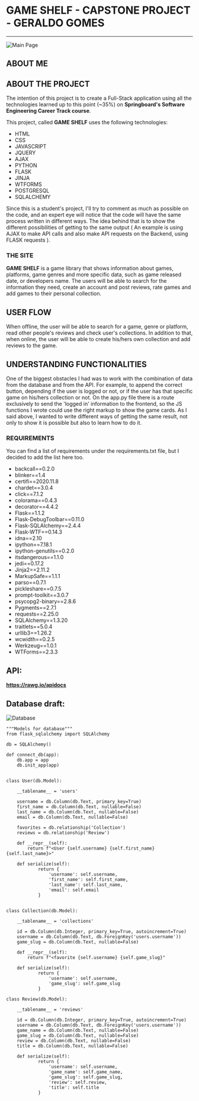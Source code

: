 # GAME SHELF - CAPSTONE PROJECT - GERALDO GOMES
---
![Main Page](https://github.com/ggomesneto/capstone1/blob/main/Game%20Shelf.jpeg)

## ABOUT ME

## ABOUT THE PROJECT

The intention of this project is to create a Full-Stack application using all the technologies learned up to this point (~35%) on **Springboard's Software Engineering Career Track course**. 

This project, called **GAME SHELF** uses the following technologies:

- HTML
- CSS
- JAVASCRIPT
- JQUERY
- AJAX
- PYTHON 
- FLASK
- JINJA
- WTFORMS
- POSTGRESQL
- SQLALCHEMY

Since this is a student's project, I'll try to comment as much as possible on the code, and an expert eye will notice that the code will have the same process written in different ways. The idea behind that is to show the different possibilities of getting to the same output ( An example is using AJAX to make API calls and also make API requests on the Backend, using FLASK requests ).

### THE SITE

**GAME SHELF** is a game library that shows information about games, platforms, game genres and more specific data, such as game released date, or developers name. The users will be able to search for the information they need, create an account and post reviews, rate games and add games to their personal collection.

## USER FLOW

When offline, the user will be able to search for a game, genre or platform, read other people's reviews and check user's collections.
In addition to that, when online, the user will be able to create his/hers own collection and add reviews to the game.

## UNDERSTANDING FUNCTIONALITIES

One of the biggest obstacles I had was to work with the combination of data from the database and from the API. For example, to append the correct button, depending if the user is logged or not, or if the user has that specific game on his/hers collection or not. On the app.py file there is a route exclusively to send the 'logged in' information to the frontend, so the JS functions I wrote could use the right markup to show the game cards. As I said above, I wanted to write different ways of getting the same result, not only to show it is possible but also to learn how to do it.

### REQUIREMENTS

You can find a list of requirements under the requirements.txt file, but I decided to add the list here too.

- backcall==0.2.0
- blinker==1.4
- certifi==2020.11.8
- chardet==3.0.4
- click==7.1.2
- colorama==0.4.3
- decorator==4.4.2
- Flask==1.1.2
- Flask-DebugToolbar==0.11.0
- Flask-SQLAlchemy==2.4.4
- Flask-WTF==0.14.3
- idna==2.10
- ipython==7.18.1
- ipython-genutils==0.2.0
- itsdangerous==1.1.0
- jedi==0.17.2
- Jinja2==2.11.2
- MarkupSafe==1.1.1
- parso==0.7.1
- pickleshare==0.7.5
- prompt-toolkit==3.0.7
- psycopg2-binary==2.8.6
- Pygments==2.7.1
- requests==2.25.0
- SQLAlchemy==1.3.20
- traitlets==5.0.4
- urllib3==1.26.2
- wcwidth==0.2.5
- Werkzeug==1.0.1
- WTForms==2.3.3

 
## API: 
**https://rawg.io/apidocs**

## Database draft:

![Database](https://github.com/ggomesneto/capstone1/blob/main/database.png)

	"""Models for database"""
	from flask_sqlalchemy import SQLAlchemy

	db = SQLAlchemy()

	def connect_db(app):
    	db.app = app
    	db.init_app(app)


	class User(db.Model):

    	__tablename__ = 'users'

    	username = db.Column(db.Text, primary_key=True)
    	first_name = db.Column(db.Text, nullable=False)
    	last_name = db.Column(db.Text, nullable=False)
    	email = db.Column(db.Text, nullable=False)

    	favorites = db.relationship('Collection')
    	reviews = db.relationship('Review')

    	def __repr__(self):
        	return f"<User {self.username} {self.first_name} {self.last_name}>"

    	def serialize(self):
        		return {
            		'username': self.username,
            		'first_name': self.first_name,
            		'last_name': self.last_name,
            		'email': self.email
        		}


	class Collection(db.Model):

    	__tablename__ = 'collections'

    	id = db.Column(db.Integer, primary_key=True, autoincrement=True)
    	username = db.Column(db.Text, db.ForeignKey('users.username'))
    	game_slug = db.Column(db.Text, nullable=False)

    	def __repr__(self):
        	return f"<favorite {self.username} {self.game_slug}"

    	def serialize(self):
        		return {
            		'username': self.username,
            		'game_slug': self.game_slug
        		}

	class Review(db.Model):

    	__tablename__ = 'reviews'

    	id = db.Column(db.Integer, primary_key=True, autoincrement=True)
    	username = db.Column(db.Text, db.ForeignKey('users.username'))
    	game_name = db.Column(db.Text, nullable=False)
    	game_slug = db.Column(db.Text, nullable=False)
    	review = db.Column(db.Text, nullable=False)
    	title = db.Column(db.Text, nullable=False)

    	def serialize(self):
        		return {
            		'username': self.username,
            		'game_name': self.game_name,
            		'game_slug': self.game_slug,
            		'review': self.review,
            		'title': self.title
        		}

